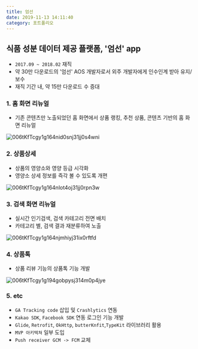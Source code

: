 ```yaml
---
title: 엄선
date: 2019-11-13 14:11:40
category: 포트폴리오
---
```


## 식품 성분 데이터 제공 플랫폼, '엄선' app

- `2017.09 ~ 2018.02` 재직
- 약 30만 다운로드의 '엄선' AOS 개발자로서 외주 개발자에게 인수인계 받아 유지/보수
- 재직 기간 내, 약 15만 다운로드 수 증대

### 1. 홈 화면 리뉴얼

- 기존 콘텐츠만 노출되었던 홈 화면에서 상품 랭킹, 추천 상품, 콘텐츠 기반의 홈 화면 리뉴얼

![006tKfTcgy1g164nid0snj31jj0s4wni](https://tva1.sinaimg.cn/large/006y8mN6gy1g85rd21mo6j31jj0s444y.jpg)

### 2. 상품상세

- 상품의 영양소와 영양 등급 시각화
- 영양소 상세 정보를 즉각 볼 수 있도록 개편

![006tKfTcgy1g164nlot4oj31jj0rpn3w](https://tva1.sinaimg.cn/large/006y8mN6gy1g85rcl6xs6j31jj0rpwj9.jpg)

### 3. 검색 화면 리뉴얼

- 실시간 인기검색, 검색 카테고리 전면 배치
- 카테고리 별, 검색 결과 재분류하여 노출

![006tKfTcgy1g164njmhiyj31ix0rftfd](https://tva1.sinaimg.cn/large/006y8mN6gy1g85rbzq01hj31ix0rfn1v.jpg)

### 4. 상품톡

- 상품 리뷰 기능의 상품톡 기능 개발

![006tKfTcgy1g194gobpysj314m0p4jye](https://tva1.sinaimg.cn/large/006y8mN6gy1g85rbfwgbfj314m0p4q80.jpg)

### 5. etc

- `GA Tracking code` 삽입 및 `Crashlytics` 연동
- `Kakao SDK`, `Facebook SDK` 연동 로그인 기능 개발
- `Glide`, `Retrofit`, `OkHttp`, `butterKnfit`,`TypeKit` 라이브러리 활용
- `MVP 아키텍쳐` 일부 도입
- `Push receiver GCM -> FCM` 교체

